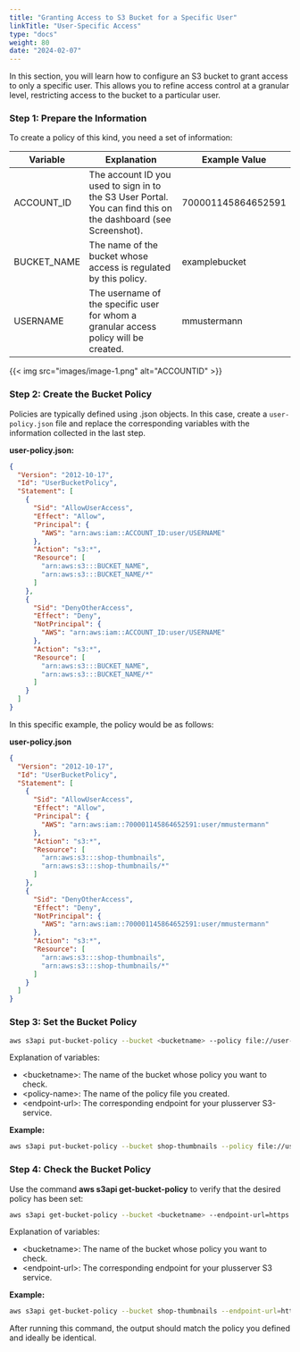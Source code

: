 ```yaml
---
title: "Granting Access to S3 Bucket for a Specific User"
linkTitle: "User-Specific Access"
type: "docs"
weight: 80
date: "2024-02-07"
---
```


In this section, you will learn how to configure an S3 bucket to grant access to only a specific user. This allows you to refine access control at a granular level, restricting access to the bucket to a particular user.

### Step 1: Prepare the Information

To create a policy of this kind, you need a set of information:

| Variable    | Explanation                                                                                                    | Example Value      |
| ----------- | -------------------------------------------------------------------------------------------------------------- | ------------------ |
| ACCOUNT_ID  | The account ID you used to sign in to the S3 User Portal. You can find this on the dashboard (see Screenshot). | 700001145864652591 |
| BUCKET_NAME | The name of the bucket whose access is regulated by this policy.                                               | examplebucket      |
| USERNAME    | The username of the specific user for whom a granular access policy will be created.                           | mmustermann        |

{{< img src="images/image-1.png" alt="ACCOUNTID" >}}

### Step 2: Create the Bucket Policy

Policies are typically defined using .json objects. In this case, create a `user-policy.json` file and replace the corresponding variables with the information collected in the last step.

**user-policy.json:**

```json
{
  "Version": "2012-10-17",
  "Id": "UserBucketPolicy",
  "Statement": [
    {
      "Sid": "AllowUserAccess",
      "Effect": "Allow",
      "Principal": {
        "AWS": "arn:aws:iam::ACCOUNT_ID:user/USERNAME"
      },
      "Action": "s3:*",
      "Resource": [
        "arn:aws:s3:::BUCKET_NAME",
        "arn:aws:s3:::BUCKET_NAME/*"
      ]
    },
    {
      "Sid": "DenyOtherAccess",
      "Effect": "Deny",
      "NotPrincipal": {
        "AWS": "arn:aws:iam::ACCOUNT_ID:user/USERNAME"
      },
      "Action": "s3:*",
      "Resource": [
        "arn:aws:s3:::BUCKET_NAME",
        "arn:aws:s3:::BUCKET_NAME/*"
      ]
    }
  ]
}
```

In this specific example, the policy would be as follows:

**user-policy.json**

```json
{
  "Version": "2012-10-17",
  "Id": "UserBucketPolicy",
  "Statement": [
    {
      "Sid": "AllowUserAccess",
      "Effect": "Allow",
      "Principal": {
        "AWS": "arn:aws:iam::700001145864652591:user/mmustermann"
      },
      "Action": "s3:*",
      "Resource": [
        "arn:aws:s3:::shop-thumbnails",
        "arn:aws:s3:::shop-thumbnails/*"
      ]
    },
    {
      "Sid": "DenyOtherAccess",
      "Effect": "Deny",
      "NotPrincipal": {
        "AWS": "arn:aws:iam::700001145864652591:user/mmustermann"
      },
      "Action": "s3:*",
      "Resource": [
        "arn:aws:s3:::shop-thumbnails",
        "arn:aws:s3:::shop-thumbnails/*"
      ]
    }
  ]
}
```

### Step 3: Set the Bucket Policy

```bash
aws s3api put-bucket-policy --bucket <bucketname> --policy file://user-policy.json --endpoint-url=https://<endpoint-url>
```

Explanation of variables:

- \<bucketname>: The name of the bucket whose policy you want to check.
- \<policy-name>: The name of the policy file you created.
- \<endpoint-url>: The corresponding endpoint for your plusserver S3-service.

**Example:**

```bash
aws s3api put-bucket-policy --bucket shop-thumbnails --policy file://user-policy.json --endpoint-url=https://s3.de-west-1.psmanaged.com
```

### Step 4: Check the Bucket Policy

Use the command **aws s3api get-bucket-policy** to verify that the desired policy has been set:

```bash
aws s3api get-bucket-policy --bucket <bucketname> --endpoint-url=https://<endpoint-url>
```

Explanation of variables:

- \<bucketname>: The name of the bucket whose policy you want to check.
- \<endpoint-url>: The corresponding endpoint for your plusserver S3 service.

**Example:**

```bash
aws s3api get-bucket-policy --bucket shop-thumbnails --endpoint-url=https://s3.de-west-1.psmanaged.com
```

After running this command, the output should match the policy you defined and ideally be identical.
